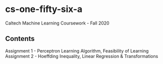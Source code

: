 # cs-one-fifty-six-a
Caltech Machine Learning Coursework - Fall 2020

## Contents
Assignment 1 - Perceptron Learning Algorithm, Feasibility of Learning
Assignment 2 - Hoeffding Inequality, Linear Regression & Transformations
